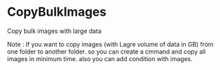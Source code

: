 # CopyBulkImages
Copy bulk images with large data

Note  : If you want to copy images (with Lagre volume of data in GB) from one folder to another folder. so you can create a cmmand and copy all images in minimum time.
also you can add condition with images.
